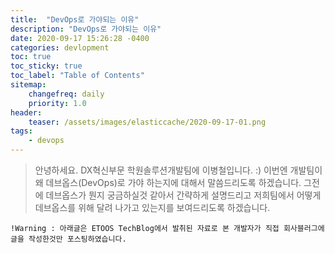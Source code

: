 ```yaml
---
title:  "DevOps로 가야되는 이유"
description: "DevOps로 가야되는 이유"
date: 2020-09-17 15:26:28 -0400
categories: devlopment
toc: true
toc_sticky: true
toc_label: "Table of Contents"
sitemap:
    changefreq: daily
    priority: 1.0
header:
    teaser: /assets/images/elasticcache/2020-09-17-01.png
tags:
    - devops
---
```


> 안녕하세요. DX혁신부문 학원솔루션개발팀에 이병철입니다. :) 
> 이번엔 개발팀이 왜 데브옵스(DevOps)로 가야 하는지에 대해서 말씀드리도록 하겠습니다. 
> 그전에 데브옵스가 뭔지 궁금하실것 같아서 간략하게 설명드리고 저희팀에서 어떻게 데브옵스를 위해 달려 나가고 있는지를 보여드리도록 하겠습니다.

~~~
!Warning : 아래글은 ETOOS TechBlog에서 발취된 자료로 본 개발자가 직접 회사블러그에 글을 작성한것만 포스팅하였습니다. 
~~~
  